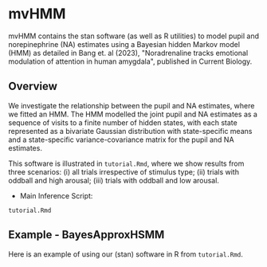 # mvHMM

mvHMM contains the stan software (as well as R utilities) to model pupil and norepinephrine (NA) estimates using a Bayesian hidden Markov model (HMM) as detailed in Bang et. al (2023), "Noradrenaline tracks emotional modulation of attention in human amygdala", published in Current Biology. 

## Overview

We investigate the relationship between the pupil and NA estimates, where we fitted an HMM. The HMM modelled the joint pupil and NA estimates as a sequence of visits to a finite number
of hidden states, with each state represented as a bivariate Gaussian distribution with state-specific means and a state-specific variance-covariance matrix for the pupil and NA estimates.

This software is illustrated in `tutorial.Rmd`, where we show results from three scenarios: (i) all trials irrespective of stimulus type; (ii) trials with oddball and high arousal; (iii) trials with oddball and low arousal. 

* Main Inference Script:
```
tutorial.Rmd
```

## Example - BayesApproxHSMM

Here is an example of using our (stan) software in R from `tutorial.Rmd`.
